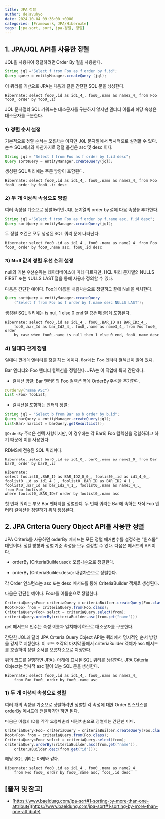 ```yaml
---
title: JPA 정렬
author: dejavuhyo
date: 2024-10-04 09:36:00 +0900
categories: [Framework, JPA/Hibernate]
tags: [jpa-sort, sort, jpa-정렬, 정렬]
---
```


## 1. JPA/JQL API를 사용한 정렬
JQL을 사용하여 정렬하려면 Order By 절을 사용한다.

```java
String jql ="Select f from Foo as f order by f.id";
Query query = entityManager.createQuery (jql);
```

이 쿼리를 기반으로 JPA는 다음과 같은 간단한 SQL 문을 생성한다.

```text
Hibernate: select foo0_.id as id1_4_, foo0_.name as name2_4_ from Foo foo0_ order by foo0_.id
```

JQL 문자열의 SQL 키워드는 대소문자를 구분하지 않지만 엔터티 이름과 해당 속성은 대소문자를 구분한다.

### 1) 정렬 순서 설정
기본적으로 정렬 순서는 오름차순 이지만 JQL 문자열에서 명시적으로 설정할 수 있다. 순수 SQL에서와 마찬가지로 정렬 옵션은 asc 및 desc 이다.

```java
String jql = "Select f from Foo as f order by f.id desc";
Query sortQuery = entityManager.createQuery(jql);
```

생성된 SQL 쿼리에는 주문 방향이 포함된다.

```text
Hibernate: select foo0_.id as id1_4_, foo0_.name as name2_4_ from Foo foo0_ order by foo0_.id desc
```

### 2) 두 개 이상의 속성으로 정렬
여러 속성을 기준으로 정렬하려면 JQL 문자열의 order by 절에 다음 속성을 추가한다.

```java
String jql ="Select f from Foo as f order by f.name asc, f.id desc";
Query sortQuery = entityManager.createQuery(jql);
```

두 정렬 조건은 모두 생성된 SQL 쿼리 문에 나타난다.

```text
Hibernate: select foo0_.id as id1_4_, foo0_.name as name2_4_ from Foo foo0_ order by foo0_.name asc, foo0_.id desc
```

### 3) Null 값의 정렬 우선 순위 설정
null의 기본 우선순위는 데이터베이스에 따라 다르지만, HQL 쿼리 문자열의 NULLS FIRST 또는 NULLS LAST 절을 통해 사용자 정의할 수 있다.

다음은 간단한 예이다. Foo의 이름을 내림차순으로 정렬하고 끝에 Null을 배치한다.

```java
Query sortQuery = entityManager.createQuery
    ("Select f from Foo as f order by f.name desc NULLS LAST");
```

생성된 SQL 쿼리에는 is null, 1 else 0 end 절 (3번째 줄)이 포함된다.

```text
Hibernate: select foo0_.id as id1_4_, foo0_.BAR_ID as BAR_ID2_4_, 
    foo0_.bar_Id as bar_Id2_4_, foo0_.name as name3_4_,from Foo foo0_ order 
    by case when foo0_.name is null then 1 else 0 end, foo0_.name desc
```

### 4) 일대다 관계 정렬
일대다 관계의 엔터티를 정렬 하는 예이다. Bar에는 Foo 엔터티 컬렉션이 들어 있다.

Bar 엔티티와 Foo 엔티티 컬렉션을 정렬한다. JPA는 이 작업에 특히 간단하다.

* 컬렉션 정렬: Bar 엔터티의 Foo 컬렉션 앞에 OrderBy 주석을 추가한다.

```java
@OrderBy("name ASC")
List <Foo> fooList;
```

* 컬렉션을 포함하는 엔터티 정렬:

```java
String jql = "Select b from Bar as b order by b.id";
Query barQuery = entityManager.createQuery(jql);
List<Bar> barList = barQuery.getResultList();
```

`@OrderBy` 주석은 선택 사항이지만, 이 경우에는 각 Bar의 Foo 컬렉션을 정렬하려고 하기 때문에 이를 사용한다.

RDMS에 전송된 SQL 쿼리이다.

```text
Hibernate: select bar0_.id as id1_0_, bar0_.name as name2_0_ from Bar bar0_ order by bar0_.id

Hibernate: 
select foolist0_.BAR_ID as BAR_ID2_0_0_, foolist0_.id as id1_4_0_, 
foolist0_.id as id1_4_1_, foolist0_.BAR_ID as BAR_ID2_4_1_, 
foolist0_.bar_Id as bar_Id2_4_1_, foolist0_.name as name3_4_1_ 
from Foo foolist0_ 
where foolist0_.BAR_ID=? order by foolist0_.name asc
```

첫 번째 쿼리는 부모 Bar 엔터티를 정렬한다. 두 번째 쿼리는 Bar에 속하는 자식 Foo 엔터티 컬렉션을 정렬하기 위해 생성된다.

## 2. JPA Criteria Query Object API를 사용한 정렬
JPA Criteria를 사용하면 orderBy 메서드는 모든 정렬 매개변수를 설정하는 "원스톱" 대안이다. 정렬 방향과 정렬 기준 속성을 모두 설정할 수 있다. 다음은 메서드의 API이다.

* orderBy (CriteriaBuilder.asc): 오름차순으로 정렬한다.

* orderBy (CriteriaBuilder.desc): 내림차순으로 정렬한다.

각 Order 인스턴스는 asc 또는 desc 메서드를 통해 CriteriaBuilder 객체로 생성된다.

다음은 간단한 예이다. Foos를 이름순으로 정렬한다.

```java
CriteriaQuery<Foo> criteriaQuery = criteriaBuilder.createQuery(Foo.class);
Root<Foo> from = criteriaQuery.from(Foo.class);
CriteriaQuery<Foo> select = criteriaQuery.select(from);
criteriaQuery.orderBy(criteriaBuilder.asc(from.get("name")));
```

get 메서드의 인수는 속성 이름과 일치해야 하므로 대소문자를 구분한다.

간단한 JQL과 달리 JPA Criteria Query Object API는 쿼리에서 명시적인 순서 방향을 강제로 지정한다. 이 코드 조각의 마지막 줄에서 criteriaBuilder 객체가 asc 메서드를 호출하여 정렬 순서를 오름차순으로 지정한다.

위의 코드를 실행하면 JPA는 아래에 표시된 SQL 쿼리를 생성한다. JPA Criteria Object는 명시적 asc 절이 있는 SQL 문을 생성한다.

```text
Hibernate: select foo0_.id as id1_4_, foo0_.name as name2_4_
    from Foo foo0_ order by foo0_.name asc
```

### 1) 두 개 이상의 속성으로 정렬
여러 개의 속성을 기준으로 정렬하려면 정렬할 각 속성에 대한 Order 인스턴스를 orderBy 메서드에 전달하기만 하면 된다.

다음은 이름과 ID를 각각 오름차순과 내림차순으로 정렬하는 간단한 이다.

```java
CriteriaQuery<Foo> criteriaQuery = criteriaBuilder.createQuery(Foo.class);
Root<Foo> from = criteriaQuery.from(Foo.class); 
CriteriaQuery<Foo> select = criteriaQuery.select(from); 
criteriaQuery.orderBy(criteriaBuilder.asc(from.get("name")),
    criteriaBuilder.desc(from.get("id")));
```

해당 SQL 쿼리는 아래와 같다.

```text
Hibernate: select foo0_.id as id1_4_, foo0_.name as name2_4_ 
    from Foo foo0_ order by foo0_.name asc, foo0_.id desc
```

## [출처 및 참고]
* [https://www.baeldung.com/jpa-sort#1-sorting-by-more-than-one-attribute](https://www.baeldung.com/jpa-sort#1-sorting-by-more-than-one-attribute)
